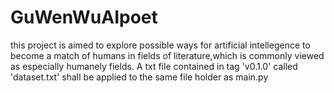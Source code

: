 # GuWenWuAIpoet
this project is aimed to explore possible ways for artificial intellegence to become a match of humans in fields of literature,which is commonly viewed as especially humanely fields.
A txt file contained in tag 'v0.1.0' called 'dataset.txt' shall be applied to the same file holder as main.py
